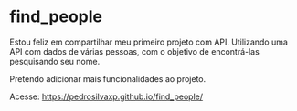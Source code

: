 # find_people
 
Estou feliz em compartilhar meu primeiro projeto com API.
Utilizando uma API com dados de várias pessoas, com o objetivo de encontrá-las pesquisando seu nome. 

Pretendo adicionar mais funcionalidades ao projeto. 

Acesse: https://pedrosilvaxp.github.io/find_people/
